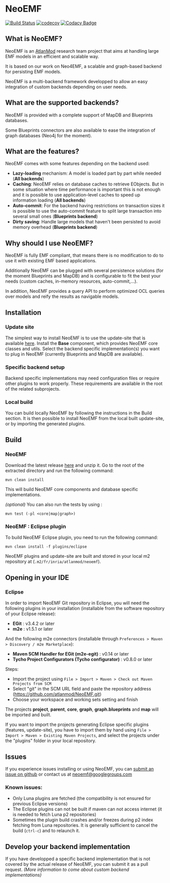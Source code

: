 NeoEMF
======
[![Build Status](https://travis-ci.org/atlanmod/NeoEMF.svg?branch=master)](https://travis-ci.org/atlanmod/NeoEMF) [![codecov](https://codecov.io/gh/atlanmod/NeoEMF/branch/master/graph/badge.svg)](https://codecov.io/gh/atlanmod/NeoEMF) [![Codacy Badge](https://api.codacy.com/project/badge/Grade/09db963ce9104e7f9bbf87c11057d75b)](https://www.codacy.com/app/atlanmod/NeoEMF?utm_source=github.com&amp;utm_medium=referral&amp;utm_content=atlanmod/NeoEMF&amp;utm_campaign=Badge_Grade)

## What is NeoEMF?

NeoEMF is an [AtlanMod](http://www.emn.fr/z-info/atlanmod/index.php/Main_Page) research team project that aims at handling large EMF models in an efficient and scalable way.

It is based on our work on Neo4EMF, a scalable and graph-based backend for persisting EMF models.

NeoEMF is a multi-backend framework developped to allow an easy integration of custom backends depending on user needs.

## What are the supported backends?

NeoEMF is provided with a complete support of MapDB and Blueprints databases.

Some Blueprints connectors are also available to ease the integration of graph databases (Neo4j for the moment).

## What are the features?

NeoEMF comes with some features depending on the backend used:

- __Lazy-loading__ mechanism: A model is loaded part by part while needed (**All backends**)
- __Caching__: NeoEMF relies on database caches to retrieve EObjects. But in some situation where time performance is important this is not enough and it is possible to use application-level caches to speed up 
information loading (**All backends**)
- __Auto-commit__: For the backend having restrictions on transaction sizes it is possible to use the auto-commit feature to split large transaction into several small ones (**Blueprints backend**)
- __Dirty saving__: Handle large models that haven't been persisted to avoid memory overhead (**Blueprints backend**)

## Why should I use NeoEMF?

NeoEMF is fully EMF compliant, that means there is no modification to do to use it with existing EMF based applications.

Additionally NeoEMF can be plugged with several persistence solutions (for the moment Blueprints and MapDB) and is configurable to fit the best your needs (custom caches, in-memory resources, auto-commit,...).

In addition, NeoEMF provides a query API to perform optimized OCL queries over models and reify the results as navigable models.

## Installation

### Update site
The simplest way to install NeoEMF is to use the update-site that is available [here](http://atlanmod.github.io/NeoEMF/).
Install the **Base** component, which provides NeoEMF core classes and utils.
Select the backend specific implementation(s) you want to plug in NeoEMF (currently Blueprints and MapDB are available).

### Specific backend setup
Backend specific implementations may need configuration files or require other plugins to work properly.
These requirements are available in the root of the related subprojects.

### Local build
You can build locally NeoEMF by following the instructions in the Build section.
It is then possible to install NeoEMF from the local built update-site, or by importing the generated plugins.

## Build

### NeoEMF
Download the latest release [here](https://github.com/atlanmod/NeoEMF/archive/master.zip) and unzip it.
Go to the root of the extracted directory and run the following command:
    
    mvn clean install

This will build NeoEMF core components and database specific implementations.

_(optional)_ You can also run the tests by using :

    mvn test (-pl <core|map|graph>)

### NeoEMF : Eclipse plugin
To build NeoEMF Eclipse plugin, you need to run the following command:

    mvn clean install -f plugins/eclipse

NeoEMF plugins and update-site are built and stored in your local m2 repository at (`.m2/fr/inria/atlanmod/neoemf`).

## Opening in your IDE

### Eclipse
In order to import NeoEMF Git repository in Eclipse, you will need the following plugins in your installation (installable from the software repository of your Eclipse release):

 - __EGit__ : v3.4.2 or later
 - __m2e__ : v1.5.1 or later

And the following m2e connectors (installable through `Preferences > Maven > Discovery / m2e Marketplace`):

 - __Maven SCM Handler for EGit (m2e-egit)__ : v0.14 or later
 - __Tycho Project Configurators (Tycho configurator)__ : v0.8.0 or later

Steps:

 - Import the project using `File > Import > Maven > Check out Maven Projects from SCM`
 - Select "git" in the SCM URL field and paste the repository address (https://github.com/atlanmod/NeoEMF.git)
 - Choose your workspace and working sets setting and finish

The projects **project**, **parent**, **core**, **graph**, **graph.blueprints** and **map** will be imported and built.

If you want to import the projects generating Eclipse specific plugins (features, update-site), you have to import them by
hand using `File > Import > Maven > Existing Maven Projects`, and select the projects under the "plugins" folder in your local repository.

## Issues

If you experience issues installing or using NeoEMF, you can [submit an issue on github](https://github.com/atlanmod/NeoEMF/issues) or contact us at neoemf@googlegroups.com

### Known issues:
 - Only Luna plugins are fetched (the compatibility is not ensured for previous Eclipse versions)
 - The Eclipse plugins can not be built if maven can not access internet (it is needed to fetch Luna p2 repositories) 
 - Sometimes the plugin build crashes and/or freezes during p2 index fetching from Luna repositories. It is generally sufficient to cancel the build (`ctrl-c`) and to relaunch it.

## Develop your backend implementation
If you have developped a specific backend implementation that is not covered by the actual release of NeoEMF, you can submit it as a pull request. _(More information to come about custom backend implementations)_
